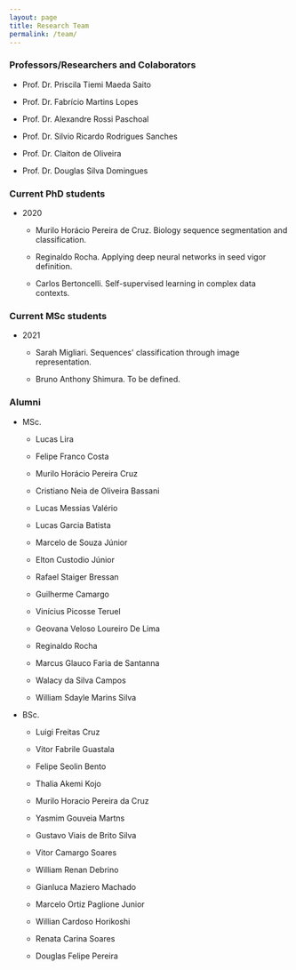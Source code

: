 ```yaml
---
layout: page
title: Research Team
permalink: /team/
---
```


<!--# Our Research Team -->


### Professors/Researchers and Colaborators

- Prof. Dr. Priscila Tiemi Maeda Saito
  
- Prof. Dr. Fabrício Martins Lopes

- Prof. Dr. Alexandre Rossi Paschoal

- Prof. Dr. Silvio Ricardo Rodrigues Sanches

- Prof. Dr. Claiton de Oliveira

- Prof. Dr. Douglas Silva Domingues


### Current PhD students

- 2020

  - Murilo Horácio Pereira de Cruz. Biology sequence segmentation and classification.
 
  - Reginaldo Rocha. Applying deep neural networks in seed vigor definition. 
 
  - Carlos Bertoncelli. Self-supervised learning in complex data contexts.


### Current MSc students

- 2021

  - Sarah Migliari. Sequences' classification through image representation.
 
  - Bruno Anthony Shimura. To be defined.


### Alumni

- MSc.

  - Lucas Lira

  - Felipe Franco Costa

  - Murilo Horácio Pereira Cruz
 
  - Cristiano Neia de Oliveira Bassani

  - Lucas Messias Valério
 
  - Lucas Garcia Batista

  - Marcelo de Souza Júnior
 
  - Elton Custodio Júnior

  - Rafael Staiger Bressan

  - Guilherme Camargo

  - Vinícius Picosse Teruel
  
  - Geovana Veloso Loureiro De Lima

  - Reginaldo Rocha

  - Marcus Glauco Faria de Santanna
 
  - Walacy da Silva Campos
 
  - William Sdayle Marins Silva


- BSc. 

  - Luigi Freitas Cruz

  - Vitor Fabrile Guastala

  - Felipe Seolin Bento

  - Thalia Akemi Kojo

  - Murilo Horacio Pereira da Cruz

  - Yasmim Gouveia Martns

  - Gustavo Viais de Brito Silva

  - Vitor Camargo Soares

  - William Renan Debrino

  - Gianluca Maziero Machado

  - Marcelo Ortiz Paglione Junior

  - Willian Cardoso Horikoshi

  - Renata Carina Soares

  - Douglas Felipe Pereira

